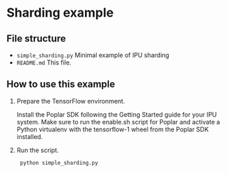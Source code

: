 # Sharding example

## File structure

* `simple_sharding.py` Minimal example of IPU sharding
* `README.md` This file.

## How to use this example

1) Prepare the TensorFlow environment.

   Install the Poplar SDK following the Getting Started guide for your IPU system.
   Make sure to run the enable.sh script for Poplar and activate a Python virtualenv with the
   tensorflow-1 wheel from the Poplar SDK installed.

2) Run the script.

        python simple_sharding.py
